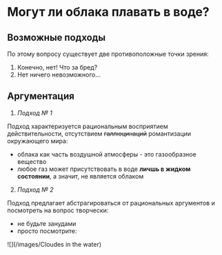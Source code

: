 # Могут ли облака плавать в воде?

## Возможные подходы

По этому вопросу существует две противоположные точки зрения:
1.  Конечно, нет! Что за бред?
2.  Нет ничего невозможного...

## Аргументация

1. _Подход № 1_
   
Подход характеризуется рациональным восприятием действительности, отсутствием ~~галлюцинаций~~ романтизации окружающего мира:
* облака как часть воздушной атмосферы - это газообразное вещество
* любое газ может присутствовать в воде **личшь в жидком состоянии**, а значит, не является облаком

2. _Подход № 2_

Подход предлагает абстрагироваться от рациональных аргументов и посмотреть на вопрос творчески:
* не будьте занудами  
* просто посмотрите:

![](/images/Cloudes in the water)

